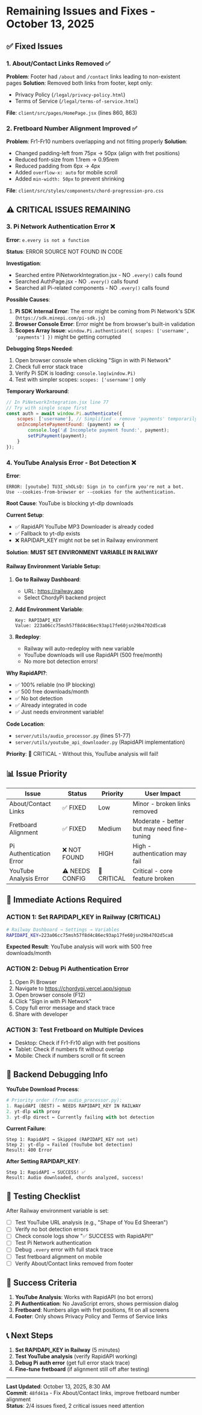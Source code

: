 # Remaining Issues and Fixes - October 13, 2025

## ✅ Fixed Issues

### 1. About/Contact Links Removed ✅
**Problem**: Footer had `/about` and `/contact` links leading to non-existent pages
**Solution**: Removed both links from footer, kept only:
- Privacy Policy (`/legal/privacy-policy.html`)
- Terms of Service (`/legal/terms-of-service.html`)

**File**: `client/src/pages/HomePage.jsx` (lines 860, 863)

### 2. Fretboard Number Alignment Improved ✅
**Problem**: Fr1-Fr10 numbers overlapping and not fitting properly
**Solution**: 
- Changed padding-left from 75px → 50px (align with fret positions)
- Reduced font-size from 1.1rem → 0.95rem
- Reduced padding from 6px → 4px
- Added `overflow-x: auto` for mobile scroll
- Added `min-width: 50px` to prevent shrinking

**File**: `client/src/styles/components/chord-progression-pro.css`

## ⚠️ CRITICAL ISSUES REMAINING

### 3. Pi Network Authentication Error ❌
**Error**: `e.every is not a function`

**Status**: ERROR SOURCE NOT FOUND IN CODE

**Investigation**:
- Searched entire PiNetworkIntegration.jsx - NO `.every()` calls found
- Searched AuthPage.jsx - NO `.every()` calls found
- Searched all Pi-related components - NO `.every()` calls found

**Possible Causes**:
1. **Pi SDK Internal Error**: The error might be coming from Pi Network's SDK (`https://sdk.minepi.com/pi-sdk.js`)
2. **Browser Console Error**: Error might be from browser's built-in validation
3. **Scopes Array Issue**: `window.Pi.authenticate({ scopes: ['username', 'payments'] })` might be getting corrupted

**Debugging Steps Needed**:
1. Open browser console when clicking "Sign in with Pi Network"
2. Check full error stack trace
3. Verify Pi SDK is loading: `console.log(window.Pi)`
4. Test with simpler scopes: `scopes: ['username']` only

**Temporary Workaround**:
```javascript
// In PiNetworkIntegration.jsx line 77
// Try with single scope first
const auth = await window.Pi.authenticate({
    scopes: ['username'], // Simplified - remove 'payments' temporarily
    onIncompletePaymentFound: (payment) => {
        console.log('💰 Incomplete payment found:', payment);
        setPiPayment(payment);
    }
});
```

### 4. YouTube Analysis Error - Bot Detection ❌
**Error**:
```
ERROR: [youtube] TU3I_shOLsQ: Sign in to confirm you're not a bot. 
Use --cookies-from-browser or --cookies for the authentication.
```

**Root Cause**: YouTube is blocking yt-dlp downloads

**Current Setup**:
- ✅ RapidAPI YouTube MP3 Downloader is already coded
- ✅ Fallback to yt-dlp exists
- ❌ RAPIDAPI_KEY might not be set in Railway environment

**Solution**: **MUST SET ENVIRONMENT VARIABLE IN RAILWAY**

#### Railway Environment Variable Setup:

1. **Go to Railway Dashboard**:
   - URL: https://railway.app
   - Select ChordyPi backend project

2. **Add Environment Variable**:
   ```
   Key: RAPIDAPI_KEY
   Value: 223a06cc75msh57f8d4c86ec93ap17fe60jsn29b4702d5ca8
   ```

3. **Redeploy**:
   - Railway will auto-redeploy with new variable
   - YouTube downloads will use RapidAPI (500 free/month)
   - No more bot detection errors!

**Why RapidAPI?**:
- ✅ 100% reliable (no IP blocking)
- ✅ 500 free downloads/month
- ✅ No bot detection
- ✅ Already integrated in code
- ✅ Just needs environment variable!

**Code Location**:
- `server/utils/audio_processor.py` (lines 51-77)
- `server/utils/youtube_api_downloader.py` (RapidAPI implementation)

**Priority**: 🔴 CRITICAL - Without this, YouTube analysis will fail!

## 📊 Issue Priority

| Issue | Status | Priority | User Impact |
|-------|--------|----------|-------------|
| About/Contact Links | ✅ FIXED | Low | Minor - broken links removed |
| Fretboard Alignment | ✅ FIXED | Medium | Moderate - better but may need fine-tuning |
| Pi Authentication Error | ❌ NOT FOUND | HIGH | High - authentication may fail |
| YouTube Analysis Error | ⚠️ NEEDS CONFIG | 🔴 CRITICAL | Critical - core feature broken |

## 🚀 Immediate Actions Required

### ACTION 1: Set RAPIDAPI_KEY in Railway (CRITICAL)
```bash
# Railway Dashboard → Settings → Variables
RAPIDAPI_KEY=223a06cc75msh57f8d4c86ec93ap17fe60jsn29b4702d5ca8
```

**Expected Result**: YouTube analysis will work with 500 free downloads/month

### ACTION 2: Debug Pi Authentication Error
1. Open Pi Browser
2. Navigate to https://chordypi.vercel.app/signup
3. Open browser console (F12)
4. Click "Sign in with Pi Network"
5. Copy full error message and stack trace
6. Share with developer

### ACTION 3: Test Fretboard on Multiple Devices
- Desktop: Check if Fr1-Fr10 align with fret positions
- Tablet: Check if numbers fit without overlap
- Mobile: Check if numbers scroll or fit screen

## 🔧 Backend Debugging Info

**YouTube Download Process**:
```python
# Priority order (from audio_processor.py):
1. RapidAPI (BEST) ← NEEDS RAPIDAPI_KEY IN RAILWAY
2. yt-dlp with proxy
3. yt-dlp direct ← Currently failing with bot detection
```

**Current Failure**:
```
Step 1: RapidAPI → Skipped (RAPIDAPI_KEY not set)
Step 2: yt-dlp → Failed (YouTube bot detection)
Result: 400 Error
```

**After Setting RAPIDAPI_KEY**:
```
Step 1: RapidAPI → SUCCESS! ✅
Result: Audio downloaded, chords analyzed, success!
```

## 📝 Testing Checklist

After Railway environment variable is set:

- [ ] Test YouTube URL analysis (e.g., "Shape of You Ed Sheeran")
- [ ] Verify no bot detection errors
- [ ] Check console logs show "✅ SUCCESS with RapidAPI!"
- [ ] Test Pi Network authentication
- [ ] Debug `.every` error with full stack trace
- [ ] Test fretboard alignment on mobile
- [ ] Verify About/Contact links removed from footer

## 🎯 Success Criteria

1. **YouTube Analysis**: Works with RapidAPI (no bot errors)
2. **Pi Authentication**: No JavaScript errors, shows permission dialog
3. **Fretboard**: Numbers align with fret positions, fit on all screens
4. **Footer**: Only shows Privacy Policy and Terms of Service links

## 📞 Next Steps

1. **Set RAPIDAPI_KEY in Railway** (5 minutes)
2. **Test YouTube analysis** (verify RapidAPI working)
3. **Debug Pi auth error** (get full error stack trace)
4. **Fine-tune fretboard** (if alignment still off after testing)

---

**Last Updated**: October 13, 2025, 8:30 AM  
**Commit**: `48fd41a` - Fix About/Contact links, improve fretboard number alignment  
**Status**: 2/4 issues fixed, 2 critical issues need attention
